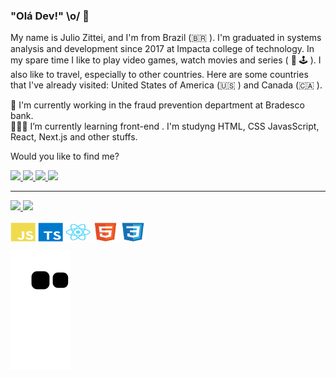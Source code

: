### "Olá Dev!" \o/ 👋

My name is Julio Zittei, and I'm from Brazil (🇧🇷 ). I'm graduated in systems analysis and development since 2017 at Impacta college of technology. In my spare time I like to play video games, watch movies and series ( 🎥  🕹 ). I also like to travel, especially to other countries. Here are some countries that I've already visited: United States of America (🇺🇸 ) and Canada (🇨🇦 ).

 🏦 I'm currently working in the fraud prevention department at Bradesco bank.<br/>
 👨🏻‍💻 I’m currently learning front-end . I'm studyng HTML, CSS JavasScript, React, Next.js and other stuffs.
 
 
 Would you like to find me?
 
 <div> 
   <a href="https://instagram.com/juliozittei" target="_blank">
     <img src="https://img.shields.io/badge/-Instagram-%23E4405F?style=for-the-badge&logo=instagram&logoColor=white" target="_blank"/>
  </a>
 	<a href="https://www.twitch.tv/juliozittei" target="_blank">
    <img src="https://img.shields.io/badge/Twitch-9146FF?style=for-the-badge&logo=twitch&logoColor=white" target="_blank"/>
  </a>
  <a href = "mailto:julio.zittei96@gmail.com">
    <img src="https://img.shields.io/badge/-Gmail-%23333?style=for-the-badge&logo=gmail&logoColor=white" target="_blank"/>
  </a>
  <a href="https://www.linkedin.com/in/julio-cesar-zittei-dutra-691919b2" target="_blank">
    <img src="https://img.shields.io/badge/-LinkedIn-%230077B5?style=for-the-badge&logo=linkedin&logoColor=white" target="_blank"/>
  </a> 
</div>
 
 <hr/>

<div>
  <a href="https://github.com/juliozittei">
  <img height="180em" src="https://github-readme-stats.vercel.app/api?username=juliozittei&show_icons=true&theme=dark&include_all_commits=true&count_private=true"/>
  <img height="180em" src="https://github-readme-stats.vercel.app/api/top-langs/?username=juliozittei&layout=compact&langs_count=7&theme=dark"/>
  </a>
</div>

<div style="display: inline_block"><br>
  <img align="center" alt="JavaScript" height="30" width="40" src="https://raw.githubusercontent.com/devicons/devicon/master/icons/javascript/javascript-plain.svg">
  <img align="center" alt="TypesScript" height="30" width="40" src="https://raw.githubusercontent.com/devicons/devicon/master/icons/typescript/typescript-plain.svg">
  <img align="center" alt="React" height="30" width="40" src="https://raw.githubusercontent.com/devicons/devicon/master/icons/react/react-original.svg"/>
  <img align="center" alt="HTML" height="30" width="40" src="https://raw.githubusercontent.com/devicons/devicon/master/icons/html5/html5-original.svg"/>
  <img align="center" alt="CSS" height="30" width="40" src="https://raw.githubusercontent.com/devicons/devicon/master/icons/css3/css3-original.svg"/>
</div>

<div style="display: block">
 
   ![Snake animation](https://github.com/juliozittei/juliozittei/blob/output/github-contribution-grid-snake.svg)
  
</div>




